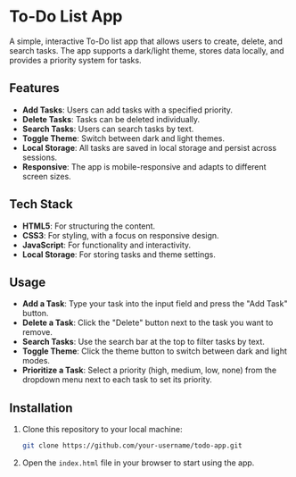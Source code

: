 # To-Do List App

A simple, interactive To-Do list app that allows users to create, delete, and search tasks. The app supports a dark/light theme, stores data locally, and provides a priority system for tasks.

## Features

- **Add Tasks**: Users can add tasks with a specified priority.
- **Delete Tasks**: Tasks can be deleted individually.
- **Search Tasks**: Users can search tasks by text.
- **Toggle Theme**: Switch between dark and light themes.
- **Local Storage**: All tasks are saved in local storage and persist across sessions.
- **Responsive**: The app is mobile-responsive and adapts to different screen sizes.

## Tech Stack

- **HTML5**: For structuring the content.
- **CSS3**: For styling, with a focus on responsive design.
- **JavaScript**: For functionality and interactivity.
- **Local Storage**: For storing tasks and theme settings.

## Usage

- **Add a Task**: Type your task into the input field and press the "Add Task" button.
- **Delete a Task**: Click the "Delete" button next to the task you want to remove.
- **Search Tasks**: Use the search bar at the top to filter tasks by text.
- **Toggle Theme**: Click the theme button to switch between dark and light modes.
- **Prioritize a Task**: Select a priority (high, medium, low, none) from the dropdown menu next to each task to set its priority.

## Installation

1. Clone this repository to your local machine:

   ```bash
   git clone https://github.com/your-username/todo-app.git

   ```

2. Open the `index.html` file in your browser to start using the app.

